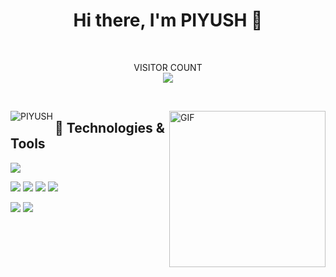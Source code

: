 <h1 align="center">Hi there, I'm PIYUSH 👋</h1>

<br/>

<p align="center"> 
  VISITOR COUNT<br/>
  <img src="https://profile-counter.glitch.me/antiXlive/count.svg" />
</p>

<br/>

<p > 
  <img align="left" src="https://github-readme-stats-five-lyart.vercel.app/api?username=antiXlive&show_icons=true" alt="PIYUSH" />
  <img align="right" alt="GIF" height="250px" src="https://octodex.github.com/images/daftpunktocat-thomas.gif" />
</p>





## 🔧 Technologies & Tools
![](https://img.shields.io/badge/OS-Linux-informational?style=flat&logo=linux&logoColor=white&color=2bbc8a)
<!--![](https://img.shields.io/badge/Editor-IntelliJ_IDEA-informational?style=flat&logo=intellij-idea&logoColor=white&color=2bbc8a)-->
<!--![](https://img.shields.io/badge/Code-Python-informational?style=flat&logo=python&logoColor=white&color=2bbc8a)-->
<!--![](https://img.shields.io/badge/Code-C++-informational?style=flat?logo=cplusplus&logoColor=white&color=2bbc8a)-->

![](https://img.shields.io/badge/Code-C-informational?style=flat&logo=c&logoColor=white&color=2bbc8a)
![](https://img.shields.io/badge/Code-JavaScript-informational?style=flat&logo=javascript&logoColor=white&color=2bbc8a)
![](https://img.shields.io/badge/Code-Php-informational?style=flat&logo=php&logoColor=white&color=2bbc8a)
![](https://img.shields.io/badge/Code-Java-informational?style=flat&logo=java&logoColor=white&color=2bbc8a)
<!--![](https://img.shields.io/badge/Code-Golang-informational?style=flat&logo=go&logoColor=white&color=2bbc8a)-->
<!--![](https://img.shields.io/badge/Code-Make-informational?style=flat&logo=cmake&logoColor=white&color=2bbc8a)-->
<!--![](https://img.shields.io/badge/Code-Vue-informational?style=flat&logo=vue.js&logoColor=white&color=2bbc8a)-->

![](https://img.shields.io/badge/Shell-Bash-informational?style=flat&logo=gnu-bash&logoColor=white&color=2bbc8a)
![](https://img.shields.io/badge/Tools-PostgreSQL-informational?style=flat&logo=postgresql&logoColor=white&color=2bbc8a)
<!--![](https://img.shields.io/badge/Tools-Docker-informational?style=flat&logo=docker&logoColor=white&color=2bbc8a)-->
<!--![](https://img.shields.io/badge/Tools-Kubernetes-informational?style=flat&logo=kubernetes&logoColor=white&color=2bbc8a)-->
<!--![](https://img.shields.io/badge/Tools-Red_Hat_OpenShift-informational?style=flat&logo=red-hat-open-shift&logoColor=white&color=2bbc8a)-->
<!--![](https://img.shields.io/badge/Cloud-Digital_Ocean-informational?style=flat&logo=digitalocean&logoColor=white&color=2bbc8a)-->



<!--
(https://github.com/anuraghazra/github-readme-stats)
**antiXlive/antiXlive** is a ✨ _special_ ✨ repository because its `README.md` (this file) appears on your GitHub profile.

Here are some ideas to get you started:

- 🔭 I’m currently working on ...
- 🌱 I’m currently learning ...
- 👯 I’m looking to collaborate on ...
- 🤔 I’m looking for help with ...
- 💬 Ask me about ...
- 📫 How to reach me: ...
- 😄 Pronouns: ...
- ⚡ Fun fact: ...
-->
